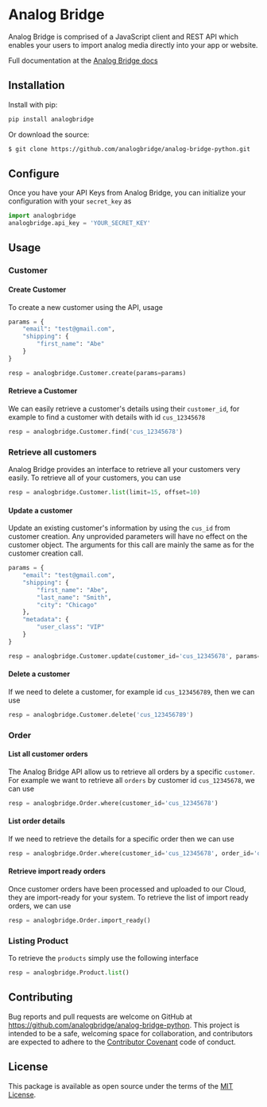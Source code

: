 # Analog Bridge

Analog Bridge is comprised of a JavaScript client and REST API which enables
your users to import analog media directly into your app or website.

Full documentation at the [Analog Bridge docs](https://analogbridge.io/docs#python)

## Installation

Install with pip:

```python
pip install analogbridge
```

Or download the source:

```sh
$ git clone https://github.com/analogbridge/analog-bridge-python.git
```

## Configure

Once you have your API Keys from Analog Bridge, you can initialize your configuration with your `secret_key` as

```python
import analogbridge
analogbridge.api_key = 'YOUR_SECRET_KEY'
```

## Usage

### Customer

#### Create Customer

To create a new customer using the API, usage

```python
params = {
    "email": "test@gmail.com",
    "shipping": {
        "first_name": "Abe"
    }
}

resp = analogbridge.Customer.create(params=params)
```

#### Retrieve a Customer

We can easily retrieve a customer's details using their `customer_id`, for
example to find a customer with details with id `cus_12345678`

```python
resp = analogbridge.Customer.find('cus_12345678')
```

### Retrieve all customers

Analog Bridge provides an interface to retrieve all your customers very easily.
To retrieve all of your customers, you can use

```python
resp = analogbridge.Customer.list(limit=15, offset=10)
```

#### Update a customer

Update an existing customer's information by using the `cus_id` from customer
creation. Any unprovided parameters will have no effect on the customer object.
The arguments for this call are mainly the same as for the customer creation
call.

```python
params = {
    "email": "test@gmail.com",
    "shipping": {
        "first_name": "Abe",
        "last_name": "Smith",
        "city": "Chicago"
    },
    "metadata": {
        "user_class": "VIP"
    }
}

resp = analogbridge.Customer.update(customer_id='cus_12345678', params=params)
```

#### Delete a customer

If we need to delete a customer, for example id `cus_123456789`, then we can
use

```python
resp = analogbridge.Customer.delete('cus_123456789')
```

### Order

#### List all customer orders

The Analog Bridge API allow us to retrieve all orders by a specific `customer`.
For example we want to retrieve all `orders` by customer id `cus_12345678`,
we can use

```python
resp = analogbridge.Order.where(customer_id='cus_12345678')
```

#### List order details

If we need to retrieve the details for a specific order then we can use

```python
resp = analogbridge.Order.where(customer_id='cus_12345678', order_id='ord_12345678')
```

#### Retrieve import ready orders
Once customer orders have been processed and uploaded to our Cloud, they are import-ready for your system.
To retrieve the list of import ready orders, we can use

```python
resp = analogbridge.Order.import_ready()
```

### Listing Product

To retrieve the `products` simply use the following interface

```python
resp = analogbridge.Product.list()
```

## Contributing

Bug reports and pull requests are welcome on GitHub at https://github.com/analogbridge/analog-bridge-python. This project is intended to be a safe, welcoming space for collaboration, and contributors are expected to adhere to the [Contributor Covenant](http://contributor-covenant.org) code of conduct.


## License

This package is available as open source under the terms of the [MIT License](http://opensource.org/licenses/MIT).